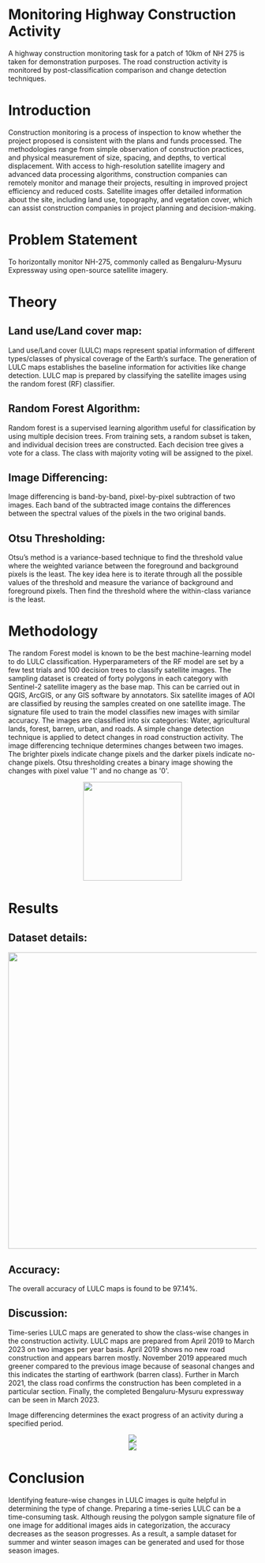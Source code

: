 # Monitoring Highway Construction Activity
A highway construction monitoring task for a patch of 10km of NH 275 is taken for demonstration purposes. The road construction activity is monitored by post-classification comparison and change detection techniques.

# Introduction
Construction monitoring is a process of inspection to know whether the project proposed is consistent with the plans and funds processed. The methodologies range from simple observation of construction practices, and physical measurement of size, spacing, and depths, to vertical displacement. With access to high-resolution satellite imagery and advanced data processing algorithms, construction companies can remotely monitor and manage their projects, resulting in improved project efficiency and reduced costs. Satellite images offer detailed information about the site, including land use, topography, and vegetation cover, which can assist construction companies in project planning and decision-making.

# Problem Statement
To horizontally monitor NH-275, commonly called as Bengaluru-Mysuru Expressway using open-source satellite imagery.

# Theory
## Land use/Land cover map:
Land use/Land cover (LULC) maps represent spatial information of different types/classes of physical coverage of the Earth’s surface. The generation of LULC maps establishes the baseline information for activities like change detection. LULC map is prepared by classifying the satellite images using the random forest (RF) classifier.

## Random Forest Algorithm:
Random forest is a supervised learning algorithm useful for classification by using multiple decision trees. From training sets, a random subset is taken, and individual decision trees are constructed. Each decision tree gives a vote for a class. The class with majority voting will be assigned to the pixel.

## Image Differencing:
Image differencing is band-by-band, pixel-by-pixel subtraction of two images. Each band of the subtracted image contains the differences between the spectral values of the pixels in the two original bands.

## Otsu Thresholding:
Otsu’s method is a variance-based technique to find the threshold value where the weighted variance between the foreground and background pixels is the least. The key idea here is to iterate through all the possible values of the threshold and measure the variance of background and foreground pixels. Then find the threshold where the within-class variance is the least.

# Methodology
The random Forest model is known to be the best machine-learning model to do LULC classification. Hyperparameters of the RF model are set by a few test trials and 100 decision trees to classify satellite images. The sampling dataset is created of forty polygons in each category with Sentinel-2 satellite imagery as the base map. This can be carried out in QGIS, ArcGIS, or any GIS software by annotators.
Six satellite images of AOI are classified by reusing the samples created on one satellite image. The signature file used to train the model classifies new images with similar accuracy. The images are classified into six categories: Water, agricultural lands, forest, barren, urban, and roads.
A simple change detection technique is applied to detect changes in road construction activity. The image differencing technique determines changes between two images. The brighter pixels indicate change pixels and the darker pixels indicate no-change pixels. Otsu thresholding creates a binary image showing the changes with pixel value '1' and no change as '0'. <br/>

<div align="center">
<img width="200" src="https://github.com/aishwarya-10/change_detection/assets/48954230/cc99998c-b796-4fe6-af14-e9c6622a7f46">
</div>

# Results
## Dataset details:
<div align="center">
<img width="600" src="https://github.com/aishwarya-10/change_detection/assets/48954230/6be353a9-b676-43ad-ba1b-3445120c6418">
</div>

## Accuracy:
The overall accuracy of LULC maps is found to be 97.14%.

## Discussion:
Time-series LULC maps are generated to show the class-wise changes in the construction activity. LULC maps are prepared from April 2019 to March 2023 on two images per year basis. April 2019 shows no new road construction and appears barren mostly. November 2019 appeared much greener compared to the previous image because of seasonal changes and this indicates the starting of earthwork (barren class). Further in March 2021, the class road confirms the construction has been completed in a particular section. Finally, the completed Bengaluru-Mysuru expressway can be seen in March 2023.

Image differencing determines the exact progress of an activity during a specified period. <br/>
<div align="center">
<img src="https://github.com/aishwarya-10/change_detection/assets/48954230/2064989e-e8f2-49be-b22d-50e454e83a60"> <br/>

<img src="https://github.com/aishwarya-10/change_detection/assets/48954230/42262b88-98a8-4383-9ded-926172cef817">
</div>

# Conclusion
Identifying feature-wise changes in LULC images is quite helpful in determining the type of change. Preparing a time-series LULC can be a time-consuming task. Although reusing the polygon sample signature file of one image for additional images aids in categorization, the accuracy decreases as the season progresses. As a result, a sample dataset for summer and winter season images can be generated and used for those season images.
